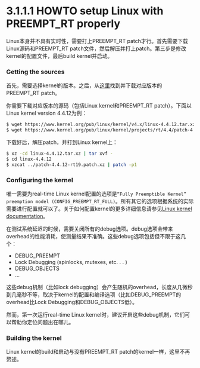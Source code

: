 # 3.1.1.1 HOWTO setup Linux with PREEMPT_RT properly

Linux本身并不具有实时性，需要打上PREEMPT_RT patch才行。首先需要下载Linux源码和PREEMPT_RT patch文件，然后解压并打上patch。第三步是修改kernel的配置文件，最后build kernel并启动。

<!-- Linux in itself is not real time capable. With the additional PREEMPT_RT patch it gains real-time capabilities. The sources have to be downloaded first. After unpacking and patching, the kernel configuration has to be adapted. Then, the kernel can be built and started. -->

### Getting the sources

首先，需要选择kernel的版本。之后，从[这里](https://www.kernel.org/pub/linux/kernel/projects/rt)找到并下载对应版本的PREEMPT_RT patch。

<!-- First, the kernel version should be chosen. After this, take a look if the PREEMPT_RT patch is [available](https://www.kernel.org/pub/linux/kernel/projects/rt) for this particular version. -->

你需要下载对应版本的源码（包括Linux kernel和PREEMPT_RT patch）。下面以Linux kernel version 4.4.12为例：

<!-- The source of the desired version has to be downloaded (for the Linux kernel as well as for the PREEMPT_RT patch). This example is based on the Linux kernel version 4.4.12. -->

```bash
$ wget https://www.kernel.org/pub/linux/kernel/v4.x/linux-4.4.12.tar.xz
$ wget https://www.kernel.org/pub/linux/kernel/projects/rt/4.4/patch-4.4.12-rt19.patch.xz
```

下载好后，解压patch，并打到Linux kernel上：

<!-- After downloading, unpack the archives and patch the Linux kernel: -->

```bash
$ xz -cd linux-4.4.12.tar.xz | tar xvf -
$ cd linux-4.4.12
$ xzcat ../patch-4.4.12-rt19.patch.xz | patch -p1
```

### Configuring the kernel

唯一需要为real-time Linux kernel配置的选项是`“Fully Preemptible Kernel” preemption model (CONFIG_PREEMPT_RT_FULL)`。所有其它的选项根据系统的实际需要进行配置就可以了。关于如何配置kernel的更多详细信息请参见[Linux kernel documentation](https://www.kernel.org/doc/Documentation/kbuild/kconfig.txt)。

<!-- The only necessary configuration for real-time Linux kernel is the choice of the “Fully Preemptible Kernel” preemption model (CONFIG_PREEMPT_RT_FULL). All other kernel configuration parameters depend on system requirements. For detailed information about how to configure a kernel have a look at [Linux kernel documentation](https://www.kernel.org/doc/Documentation/kbuild/kconfig.txt). -->

在测试系统延迟的时候，需要关闭所有的debug选项。debug选项会带来overhead的性能消耗，使测量结果不准确。这些debug选项包括但不限于这几个：

<!-- When measuring system latency all kernel debug options should be turned off. They require much overhead and distort the measurement result. Examples for those debug mechanism are: -->

* DEBUG_PREEMPT
* Lock Debugging (spinlocks, mutexes, etc. . . )
* DEBUG_OBJECTS
* …

这些debug机制（比如lock debugging）会产生随机的overhead，长度从几微秒到几毫秒不等，取决于kernel的配置和编译选项（比如DEBUG_PREEMPT的overhead比Lock Debugging和DEBUG_OBJECTS低）。

<!-- Some of those debugging mechanisms (like lock debugging) produce a randomized overhead in a range of some micro seconds to several milliseconds depending on the kernel configuration as well as on the compile options (DEBUG_PREEMPT has a low overhead compared to Lock Debugging or DEBUG_OBJECTS). -->

然而，第一次运行real-time Linux kernel时，建议开启这些debug机制，它们可以帮助你定位问题出在哪儿。

<!-- However, in the first run of a real-time capable Linux kernel it might be advisable to use those debugging mechanisms. This helps to locate fundamental problems. -->

### Building the kernel

Linux kernel的build和启动与没有PREEMPT_RT patch的kernel一样，这里不再赘述。

<!-- Building the kernel and starting the kernel works similarly to a kernel without PREEMPT_RT patch. -->


